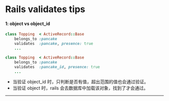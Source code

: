 Rails validates tips
========================

#### 1: object vs object_id
```ruby
class Topping  < ActiveRecord::Base
    belongs_to :pancake
    validates  :pancake, presence: true
    ...

class Topping  < ActiveRecord::Base
    belongs_to :pancake
    validates  :pancake_id, presence: true
    ...
```
  * 当验证 object_id 时，只判断是否有值，超出范围的值也会通过验证。
  * 当验证 object 时，rails 会去数据库中加载该对象，找到了才会通过。

------------------
